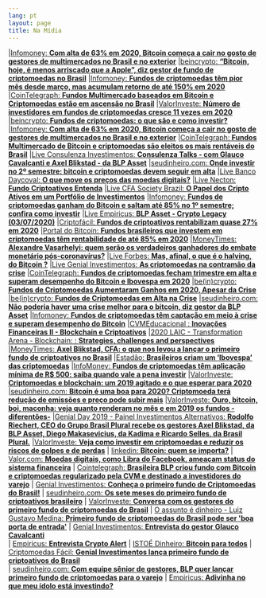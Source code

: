 ```yaml
---
lang: pt
layout: page
title: Na Mídia
---
```

|[Infomoney: **Com alta de 63% em 2020, Bitcoin começa a cair no gosto de gestores de multimercados no Brasil e no exterior**](https://www.infomoney.com.br/onde-investir/com-alta-de-63-em-2020-bitcoin-comeca-a-cair-no-gosto-de-gestores-de-multimercados-no-brasil-e-no-exterior/?utm_medium=email&_hsmi=98442642&_hsenc=p2ANqtz--1AAumvOJ9LYkg4qILf3iOzl8JRo9LlgDNGVeDWrLM3XA5w3wJnnZ-MKDrXZ-95LmdPUCwZT17WZYxRXnDqzAeRdSvAIXEbpMOAs1t8FqiyRwewYM&utm_content=98442642&utm_source=hs_email) 
|[beincrypto: **“Bitcoin, hoje, é menos arriscado que a Apple”, diz gestor de fundo de criptomoedas no Brasil**](https://beincrypto.com.br/bitcoin-hoje-e-menos-arriscado-que-a-apple-diz-gestor-de-fundo-de-criptomoedas-no-brasil/) 
|[Infomoney: **Fundos de criptomoedas têm pior mês desde março, mas acumulam retorno de até 150% em 2020**](https://www.infomoney.com.br/mercados/fundos-de-criptomoedas-caem-forte-em-setembro-mas-valorizacao-em-2020-chega-a-ate-150/) 
|[CoinTelegraph: **Fundos Multimercado baseados em Bitcoin e Criptomoedas estão em ascensão no Brasil**](https://cointelegraph.com.br/news/bitcoin-and-cryptocurrency-based-multimarket-funds-are-on-the-rise-in-brazil) 
|[ValorInveste: **Número de investidores em fundos de criptomoedas cresce 11 vezes em 2020**](https://valorinveste.globo.com/mercados/cripto/noticia/2020/09/08/numero-de-investidores-em-fundos-de-criptomoedas-cresce-11-vezes-em-2020.ghtml)
|[beincrypto: **Fundos de criptomoedas: o que são e como investir?**](https://beincrypto.com.br/aprender/fundos-de-criptomoedas/) 
|[Infomoney: **Com alta de 63% em 2020, Bitcoin começa a cair no gosto de gestores de multimercados no Brasil e no exterior**](https://www.infomoney.com.br/onde-investir/com-alta-de-63-em-2020-bitcoin-comeca-a-cair-no-gosto-de-gestores-de-multimercados-no-brasil-e-no-exterior/) 
|[CoinTelegraph: **Fundos Multimercado de Bitcoin e criptomoedas são eleitos os mais rentáveis do Brasil**](https://cointelegraph.com.br/news/bitcoin-and-cryptocurrency-multimarket-funds-are-elected-the-most-profitable-in-brazil) 
|[Live Consulenza Investimentos: **Consulenza Talks - com Glauco Cavalcanti e Axel Blikstad - da BLP Asset**](https://www.youtube.com/watch?v=GtbhNZNj2Aw&feature=youtu.be) 
|[seudinheiro.com: **Onde investir no 2º semestre: bitcoin e criptomoedas devem seguir em alta**](https://www.seudinheiro.com/2020/bolsa-dolar/onde-investir-2semestre-bitcoin-criptomoedas/?xpromo=XD-MI-SDW-MTSD-BMAIL-X-EMAILO-X-X-X&utm_source=SDW&utm_medium=EMAILO&utm_campaign=XD-MI-SDW-MTSD-BMAIL-X-EMAILO-X-X-X) 
|[Live Banco Daycoval: **O que move os preços das moedas digitais?**](https://www.youtube.com/watch?v=2QIBHYxsxDc) 
|[Live Necton: **Fundo Criptoativos Entenda**](https://youtu.be/cJBMdi-Vfmc) 
|[Live CFA Society Brazil: **O Papel dos Cripto Ativos em um Portfólio de Investimentos**](https://www.youtube.com/watch?v=pqi2c1L8WnI&feature=youtu.be) 
|[Infomoney: **Fundos de criptomoedas ganham do Bitcoin e saltam até 85% no 1º semestre; confira como investir**](https://www.infomoney.com.br/mercados/fundos-de-criptomoedas-ganham-do-bitcoin-e-saltam-ate-85-no-1o-semestre-confira-como-investir/) 
|[Live Empiricus: **BLP Asset - Crypto Legacy (03/07/2020)**](https://vimeo.com/empiricus/review/435184208/e87c47ccfd) 
|[Criptofácil: **Fundos de criptoativos rentabilizam quase 27% em 2020**](https://www.criptofacil.com/fundos-criptoativos-rentabilizam-quase-27-2020/) 
|[Portal do Bitcoin: **Fundos brasileiros que investem em criptomoedas têm rentabilidade de até 85% em 2020**](https://portaldobitcoin.com/fundos-brasileiros-que-investem-em-criptomoedas-tem-rentabilidade-de-ate-85-em-2020/) 
|[MoneyTimes: **Alexandre Vasarhelyi: quem serão os verdadeiros ganhadores do embate monetário pós-coronavírus?**](https://www.moneytimes.com.br/alexandre-vasarhelyi-quem-serao-os-verdadeiros-ganhadores-do-embate-monetario-pos-coronavirus/) 
|[Live Forbes: **Mas, afinal, o que é o halving, do Bitcoin ?**](https://www.youtube.com/watch?v=peKPDJMelDg) 
|[Live Genial Investimentos: **As criptomoedas na contramão da crise**](https://www.youtube.com/watch?v=KYlCJjC2bJE&feature=youtu.be) 
|[CoinTelegraph: **Fundos de criptomoedas fecham trimestre em alta e superam desempenho do Bitcoin e Ibovespa em 2020**](https://cointelegraph.com.br/news/cryptocurrency-funds-attract-investments-and-outperform-bitcoin-in-march?utm_medium=email&_hsmi=87392192&_hsenc=p2ANqtz--8SbaDfeNircowROkbTuWdJ6mZLDTTnaSwtebMm3k8UzihH5cSTVyH3dWFmmzwv71NAhle&utm_content=87392192&utm_source=hs_email) 
|[be(in)crypto: **Fundos de Criptomoedas Aumentaram Ganhos em 2020, Apesar da Crise**](https://beincrypto.com.br/fundos-de-criptomoedas-aumentaram-ganhos-em-2020-apesar-da-crise/?utm_medium=email&_hsmi=87392192&_hsenc=p2ANqtz-9E4LID8Wf8qnKxnwe7BJWWZLLOORzw4Se8vchz-yZgCk3nqySQd3iYI7is8D0dykc7_vrj&utm_content=87392192&utm_source=hs_email) 
|[be(in)crypto: **Fundos de Criptomoedas em Alta na Crise**](https://beincrypto.com.br/fundos-de-criptomoedas-em-alta-na-crise/?utm_medium=email&_hsmi=87392192&_hsenc=p2ANqtz-8gWjZY86wDr6UlW9uKYMI7ob6MZIlhQpW24RVsMt--EYv8o7D7577lIyjiJzxhWfAJ4CXz&utm_content=87392192&utm_source=hs_email) 
|[seudinheiro.com: **Não poderia haver uma crise melhor para o bitcoin, diz gestor da BLP Asset**](https://www.seudinheiro.com/2020/bitcoin/nao-poderia-haver-uma-crise-melhor-para-o-bitcoin-diz-gestor-da-blp-asset/) 
|[Infomoney: **Fundos de criptomoedas têm captação em meio à crise e superam desempenho do Bitcoin**](https://www.infomoney.com.br/mercados/fundos-de-criptomoedas-tem-captacao-em-meio-a-crise-e-superam-desempenho-do-bitcoin/) 
|[CVMEducacional : **Inovações Financeiras II - Blockchain e Criptoativos**](https://www.youtube.com/watch?v=SMmwOHE96a8&feature=youtu.be) 
|[2020 LAIC - Transformation Arena - Blockchain: : **Strategies, challenges and perspectives**](https://www.youtube.com/watch?v=JkSh4UKe_Po&feature=youtu.be) 
|[MoneyTimes: **Axel Blikstad, CFA: o que nos levou a lançar o primeiro fundo de criptoativos no Brasil**](https://moneytimes.com.br/axel-blikstad-cfa-o-que-nos-levou-a-lancar-o-primeiro-fundo-de-criptoativos-no-brasil/) 
|[Estadão: **Brasileiros criam um ‘Ibovespa’ das criptomoedas**](https://economia.estadao.com.br/noticias/geral,brasileiros-criam-um-ibovespa-das-criptomoedas,70003154197) 
|[InfoMoney: **Fundos de criptomoedas têm aplicação mínima de R$ 500: saiba quando vale a pena investir**](https://www.infomoney.com.br/mercados/fundos-de-criptomoedas-tem-aplicacao-minima-de-r-500-saiba-quando-vale-a-pena-investir/) 
|[ValorInveste: **Criptomoedas e blockchain: um 2019 agitado e o que esperar para 2020**](https://valorinveste.globo.com/mercados/cripto/noticia/2020/01/07/criptomoedas-e-blockchain-um-2019-agitado-e-o-que-esperar-para-2020.ghtml) 
|[seudinheiro.com: **Bitcoin é uma boa para 2020? Criptomoeda terá redução de emissões e preço pode subir mais**](https://www.seudinheiro.com/2020/economia/bitcoin-pode-ir-alem-em-2020-em-ano-movimentado-para-as-criptos/) 
|[ValorInveste: **Ouro, bitcoin, boi, maconha: veja quanto renderam no mês e em 2019 os fundos -diferentões-**](https://valorinveste.globo.com/produtos/fundos/noticia/2019/12/09/ouro-bitcoin-boi-maconha-veja-quanto-renderam-no-mes-e-em-2019-os-fundos-diferentoes.ghtml)
|[Genial Day 2019 - Painel Investimentos Alternativos: **Rodolfo Riechert, CEO do Grupo Brasil Plural recebe os gestores Axel Blikstad, da BLP Asset, Diego Makasevicius, da Kadima e Ricardo Selles, da Brasil Plural.**](https://www.youtube.com/watch?v=uikQVPtNpRs&feature=youtu.be) 
|[ValorInveste: **Veja como investir em criptomoedas e reduzir os riscos de golpes e de perdas**](https://valorinveste.globo.com/mercados/cripto/noticia/2019/10/25/veja-como-investir-em-criptomoedas-e-reduzir-o-risco-de-golpes-e-perdas.ghtml) 
| [linkedin: **Bitcoin: quem se importa?**](https://www.linkedin.com/pulse/bitcoin-quem-se-importa-nicholas-gon%25C3%25A7alves-sacchi/) 
| [Valor.com: **Moedas digitais, como Libra do Facebook, ameaçam status do sistema financeira**](http://www.valor.com.br/cultura/6355697/moedas-digitais-como-libra-do-facebook-ameacam-status-do-sistema-financeiro) 
| [Cointelegraph: **Brasileira BLP criou fundo com Bitcoin e criptomoedas regularizado pela CVM e destinado a investidores do varejo**](https://br.cointelegraph.com/news/brazilian-blp-created-cvm-regularized-bitcoin-and-cryptocurrency-investment-fund-for-retail-investors)
| [Genial Investimentos: **Conheça o primeiro fundo de Criptomoedas do Brasil!**](https://www.youtube.com/watch?v=Fqo3gsqnnis&feature=youtu.be) 
| [seudinheiro.com: **Os sete meses do primeiro fundo de criptoativos brasileiro**](https://www.seudinheiro.com/os-sete-meses-do-primeiro-fundo-de-criptoativos-brasileiro/) 
| [ValorInveste: **Conversa com os gestores do primeiro fundo de criptomoedas do Brasil**](https://valorinveste.globo.com/mercados/cripto/noticia/2019/05/23/primeiro-fundo-de-criptomoedas-do-brasil-sai-da-cratera-projeta-disparada-e-exige-sangue-frio.ghtml) 
| [O assunto é dinheiro - Luiz Gustavo Medina: **Primeiro fundo de criptomoedas do Brasil pode ser 'boa porta de entrada'**](https://podcasts.apple.com/br/podcast/o-assunto-%C3%A9-dinheiro-luiz-gustavo-medina/id1024068395?l=en&i=1000439162762) 
| [Genial Investimentos: **Entrevista do gestor Glauco Cavalcanti**](https://youtu.be/pthPSUOD-rM)  
| [Empiricus: **Entrevista Crypto Alert**](https://vimeo.com/empiricus/review/302353131/80d86c8389) 
| [ISTOÉ Dinheiro: **Bitcoin para todos**](https://www.istoedinheiro.com.br/bitcoin-para-todos/#.W-4VGEU8w8I.whatsapp)
| [Criptomoedas Fácil: **Genial Investimentos lança primeiro fundo de criptoativos do Brasil**](https://www.criptomoedasfacil.com/genial-investimentos-lanca-primeiro-fundo-de-criptoativos-do-brasil/)  
| [seudinheiro.com: **Com equipe sênior de gestores, BLP quer lançar primeiro fundo de criptomoedas para o varejo**](https://www.seudinheiro.com/com-equipe-senior-de-gestores-blp-quer-lancar-primeiro-fundo-de-criptomoedas-para-o-varejo/?utm_source=newsmanha&utm_medium=newsmanha)
| [Empiricus: **Adivinha no que meu ídolo está investindo?**](https://www.empiricus.com.br/newsletters/hora-dos-fundos/adivinha-no-que-meu-idolo-esta-investindo/) 
